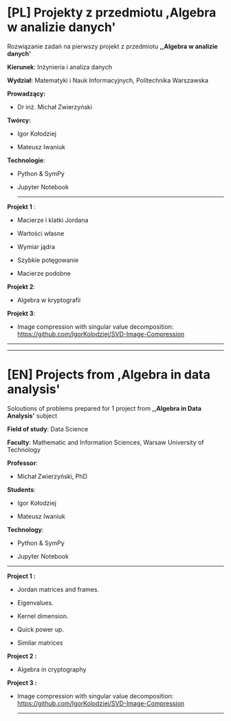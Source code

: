 
  

# [PL] Projekty z przedmiotu ,Algebra w analizie danych'

  
  

Rozwiązanie zadań na pierwszy projekt z przedmiotu **,,Algebra w analizie danych'**

  

**Kierunek**: Inżynieria i analiza danych

**Wydział:** Matematyki i Nauk Informacyjnych, Politechnika Warszawska

**Prowadzący:**

- Dr inż. Michał Zwierzyński

  

**Twórcy:**

- Igor Kołodziej

- Mateusz Iwaniuk
 
**Technologie**:

- Python & SymPy

- Jupyter Notebook

  ---

**Projekt 1** :

* Macierze i klatki Jordana

* Wartości własne

* Wymiar jądra

* Szybkie potęgowanie

* Macierze podobne

**Projekt 2**:
* Algebra w kryptografii

 **Projekt 3**:
* Image compression with singular value decomposition: https://github.com/IgorKolodziej/SVD-Image-Compression
  
---



  
  




  

---

# [EN] Projects from ,Algebra in data analysis'

  
  

Soloutions of problems prepared for 1 project from **,,Algebra in Data Analysis'** subject

  

**Field of study**: Data Science

**Faculty**: Mathematic and Information Sciences, Warsaw University of Technology

**Professor**:

* Michał Zwierzyński, PhD 

  

**Students**:

- Igor Kołodziej

- Mateusz Iwaniuk

  
  

**Technology**:

- Python & SymPy

- Jupyter Notebook
  
---
**Project 1 :**

* Jordan matrices and frames.

* Eigenvalues.

* Kernel dimension.

* Quick power up.

* Similar matrices

**Project 2 :**
- Algebra in cryptography

**Project 3 :**
* Image compression with singular value decomposition: https://github.com/IgorKolodziej/SVD-Image-Compression

  ---
  





